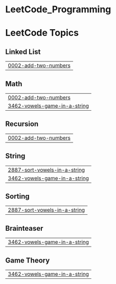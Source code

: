 # LeetCode_Programming
<!---LeetCode Topics Start-->
# LeetCode Topics
## Linked List
|  |
| ------- |
| [0002-add-two-numbers](https://github.com/Happy0936/Leetcode_Programming/tree/master/0002-add-two-numbers) |
## Math
|  |
| ------- |
| [0002-add-two-numbers](https://github.com/Happy0936/Leetcode_Programming/tree/master/0002-add-two-numbers) |
| [3462-vowels-game-in-a-string](https://github.com/Happy0936/Leetcode_Programming/tree/master/3462-vowels-game-in-a-string) |
## Recursion
|  |
| ------- |
| [0002-add-two-numbers](https://github.com/Happy0936/Leetcode_Programming/tree/master/0002-add-two-numbers) |
## String
|  |
| ------- |
| [2887-sort-vowels-in-a-string](https://github.com/Happy0936/Leetcode_Programming/tree/master/2887-sort-vowels-in-a-string) |
| [3462-vowels-game-in-a-string](https://github.com/Happy0936/Leetcode_Programming/tree/master/3462-vowels-game-in-a-string) |
## Sorting
|  |
| ------- |
| [2887-sort-vowels-in-a-string](https://github.com/Happy0936/Leetcode_Programming/tree/master/2887-sort-vowels-in-a-string) |
## Brainteaser
|  |
| ------- |
| [3462-vowels-game-in-a-string](https://github.com/Happy0936/Leetcode_Programming/tree/master/3462-vowels-game-in-a-string) |
## Game Theory
|  |
| ------- |
| [3462-vowels-game-in-a-string](https://github.com/Happy0936/Leetcode_Programming/tree/master/3462-vowels-game-in-a-string) |
<!---LeetCode Topics End-->